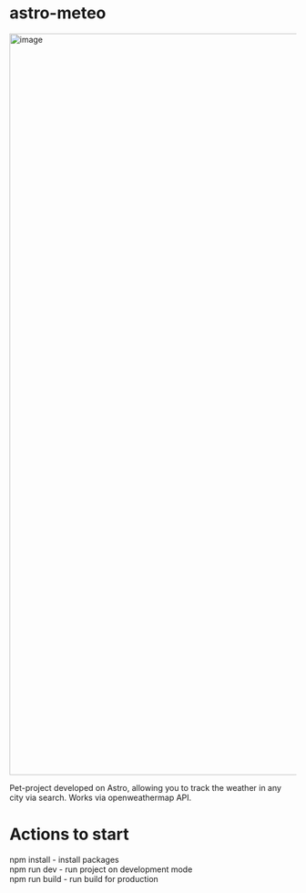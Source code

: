 # astro-meteo

<img width="1302" alt="image" src="[https://github.com/eugeneshul/astro-meteo/src/assets/Screenshot-main-page.png](https://github.com/eugeneshul/astro-meteo/blob/main/src/assets/Screenshot-main-page.png)">

Pet-project developed on Astro, allowing you to track the weather in any city via search. Works via openweathermap API.

# Actions to start

npm install - install packages  
npm run dev - run project on development mode  
npm run build - run build for production
